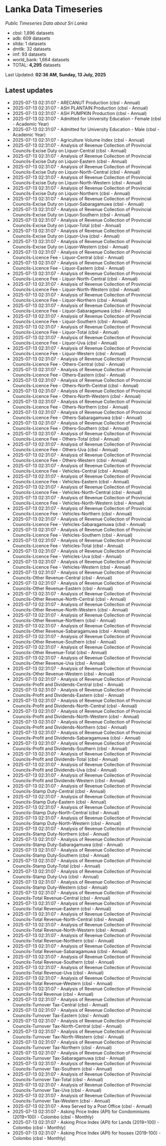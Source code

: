 # Lanka Data Timeseries
*Public Timeseries Data about Sri Lanka*

* cbsl: 1,896 datasets
* adb: 609 datasets
* sltda: 1 datasets
* dmtlk: 32 datasets
* imf: 93 datasets
* world_bank: 1,664 datasets
* TOTAL: **4,295** datasets

Last Updated: **02:36 AM, Sunday, 13 July, 2025**

## Latest updates

* 2025-07-13 02:31:07 - ARECANUT Production (cbsl - Annual)
* 2025-07-13 02:31:07 - ASH PLANTAIN Production (cbsl - Annual)
* 2025-07-13 02:31:07 - ASH PUMPKIN Production (cbsl - Annual)
* 2025-07-13 02:31:07 - Admitted for University Education - Female (cbsl - Academic Year)
* 2025-07-13 02:31:07 - Admitted for University Education - Male (cbsl - Academic Year)
* 2025-07-13 02:31:07 - Agriculture Volume Index (cbsl - Annual)
* 2025-07-13 02:31:07 - Analysis of Revenue Collection of Provincial Councils-Excise Duty on Liquor-Central (cbsl - Annual)
* 2025-07-13 02:31:07 - Analysis of Revenue Collection of Provincial Councils-Excise Duty on Liquor-Eastern (cbsl - Annual)
* 2025-07-13 02:31:07 - Analysis of Revenue Collection of Provincial Councils-Excise Duty on Liquor-North-Central (cbsl - Annual)
* 2025-07-13 02:31:07 - Analysis of Revenue Collection of Provincial Councils-Excise Duty on Liquor-North-Western (cbsl - Annual)
* 2025-07-13 02:31:07 - Analysis of Revenue Collection of Provincial Councils-Excise Duty on Liquor-Northern (cbsl - Annual)
* 2025-07-13 02:31:07 - Analysis of Revenue Collection of Provincial Councils-Excise Duty on Liquor-Sabaragamuwa (cbsl - Annual)
* 2025-07-13 02:31:07 - Analysis of Revenue Collection of Provincial Councils-Excise Duty on Liquor-Southern (cbsl - Annual)
* 2025-07-13 02:31:07 - Analysis of Revenue Collection of Provincial Councils-Excise Duty on Liquor-Total (cbsl - Annual)
* 2025-07-13 02:31:07 - Analysis of Revenue Collection of Provincial Councils-Excise Duty on Liquor-Uva (cbsl - Annual)
* 2025-07-13 02:31:07 - Analysis of Revenue Collection of Provincial Councils-Excise Duty on Liquor-Western (cbsl - Annual)
* 2025-07-13 02:31:07 - Analysis of Revenue Collection of Provincial Councils-Licence Fee - Liquor-Central (cbsl - Annual)
* 2025-07-13 02:31:07 - Analysis of Revenue Collection of Provincial Councils-Licence Fee - Liquor-Eastern (cbsl - Annual)
* 2025-07-13 02:31:07 - Analysis of Revenue Collection of Provincial Councils-Licence Fee - Liquor-North-Central (cbsl - Annual)
* 2025-07-13 02:31:07 - Analysis of Revenue Collection of Provincial Councils-Licence Fee - Liquor-North-Western (cbsl - Annual)
* 2025-07-13 02:31:07 - Analysis of Revenue Collection of Provincial Councils-Licence Fee - Liquor-Northern (cbsl - Annual)
* 2025-07-13 02:31:07 - Analysis of Revenue Collection of Provincial Councils-Licence Fee - Liquor-Sabaragamuwa (cbsl - Annual)
* 2025-07-13 02:31:07 - Analysis of Revenue Collection of Provincial Councils-Licence Fee - Liquor-Southern (cbsl - Annual)
* 2025-07-13 02:31:07 - Analysis of Revenue Collection of Provincial Councils-Licence Fee - Liquor-Total (cbsl - Annual)
* 2025-07-13 02:31:07 - Analysis of Revenue Collection of Provincial Councils-Licence Fee - Liquor-Uva (cbsl - Annual)
* 2025-07-13 02:31:07 - Analysis of Revenue Collection of Provincial Councils-Licence Fee - Liquor-Western (cbsl - Annual)
* 2025-07-13 02:31:07 - Analysis of Revenue Collection of Provincial Councils-Licence Fee - Others-Central (cbsl - Annual)
* 2025-07-13 02:31:07 - Analysis of Revenue Collection of Provincial Councils-Licence Fee - Others-Eastern (cbsl - Annual)
* 2025-07-13 02:31:07 - Analysis of Revenue Collection of Provincial Councils-Licence Fee - Others-North-Central (cbsl - Annual)
* 2025-07-13 02:31:07 - Analysis of Revenue Collection of Provincial Councils-Licence Fee - Others-North-Western (cbsl - Annual)
* 2025-07-13 02:31:07 - Analysis of Revenue Collection of Provincial Councils-Licence Fee - Others-Northern (cbsl - Annual)
* 2025-07-13 02:31:07 - Analysis of Revenue Collection of Provincial Councils-Licence Fee - Others-Sabaragamuwa (cbsl - Annual)
* 2025-07-13 02:31:07 - Analysis of Revenue Collection of Provincial Councils-Licence Fee - Others-Southern (cbsl - Annual)
* 2025-07-13 02:31:07 - Analysis of Revenue Collection of Provincial Councils-Licence Fee - Others-Total (cbsl - Annual)
* 2025-07-13 02:31:07 - Analysis of Revenue Collection of Provincial Councils-Licence Fee - Others-Uva (cbsl - Annual)
* 2025-07-13 02:31:07 - Analysis of Revenue Collection of Provincial Councils-Licence Fee - Others-Western (cbsl - Annual)
* 2025-07-13 02:31:07 - Analysis of Revenue Collection of Provincial Councils-Licence Fee - Vehicles-Central (cbsl - Annual)
* 2025-07-13 02:31:07 - Analysis of Revenue Collection of Provincial Councils-Licence Fee - Vehicles-Eastern (cbsl - Annual)
* 2025-07-13 02:31:07 - Analysis of Revenue Collection of Provincial Councils-Licence Fee - Vehicles-North-Central (cbsl - Annual)
* 2025-07-13 02:31:07 - Analysis of Revenue Collection of Provincial Councils-Licence Fee - Vehicles-North-Western (cbsl - Annual)
* 2025-07-13 02:31:07 - Analysis of Revenue Collection of Provincial Councils-Licence Fee - Vehicles-Northern (cbsl - Annual)
* 2025-07-13 02:31:07 - Analysis of Revenue Collection of Provincial Councils-Licence Fee - Vehicles-Sabaragamuwa (cbsl - Annual)
* 2025-07-13 02:31:07 - Analysis of Revenue Collection of Provincial Councils-Licence Fee - Vehicles-Southern (cbsl - Annual)
* 2025-07-13 02:31:07 - Analysis of Revenue Collection of Provincial Councils-Licence Fee - Vehicles-Total (cbsl - Annual)
* 2025-07-13 02:31:07 - Analysis of Revenue Collection of Provincial Councils-Licence Fee - Vehicles-Uva (cbsl - Annual)
* 2025-07-13 02:31:07 - Analysis of Revenue Collection of Provincial Councils-Licence Fee - Vehicles-Western (cbsl - Annual)
* 2025-07-13 02:31:07 - Analysis of Revenue Collection of Provincial Councils-Other Revenue-Central (cbsl - Annual)
* 2025-07-13 02:31:07 - Analysis of Revenue Collection of Provincial Councils-Other Revenue-Eastern (cbsl - Annual)
* 2025-07-13 02:31:07 - Analysis of Revenue Collection of Provincial Councils-Other Revenue-North-Central (cbsl - Annual)
* 2025-07-13 02:31:07 - Analysis of Revenue Collection of Provincial Councils-Other Revenue-North-Western (cbsl - Annual)
* 2025-07-13 02:31:07 - Analysis of Revenue Collection of Provincial Councils-Other Revenue-Northern (cbsl - Annual)
* 2025-07-13 02:31:07 - Analysis of Revenue Collection of Provincial Councils-Other Revenue-Sabaragamuwa (cbsl - Annual)
* 2025-07-13 02:31:07 - Analysis of Revenue Collection of Provincial Councils-Other Revenue-Southern (cbsl - Annual)
* 2025-07-13 02:31:07 - Analysis of Revenue Collection of Provincial Councils-Other Revenue-Total (cbsl - Annual)
* 2025-07-13 02:31:07 - Analysis of Revenue Collection of Provincial Councils-Other Revenue-Uva (cbsl - Annual)
* 2025-07-13 02:31:07 - Analysis of Revenue Collection of Provincial Councils-Other Revenue-Western (cbsl - Annual)
* 2025-07-13 02:31:07 - Analysis of Revenue Collection of Provincial Councils-Profit and Dividends-Central (cbsl - Annual)
* 2025-07-13 02:31:07 - Analysis of Revenue Collection of Provincial Councils-Profit and Dividends-Eastern (cbsl - Annual)
* 2025-07-13 02:31:07 - Analysis of Revenue Collection of Provincial Councils-Profit and Dividends-North-Central (cbsl - Annual)
* 2025-07-13 02:31:07 - Analysis of Revenue Collection of Provincial Councils-Profit and Dividends-North-Western (cbsl - Annual)
* 2025-07-13 02:31:07 - Analysis of Revenue Collection of Provincial Councils-Profit and Dividends-Northern (cbsl - Annual)
* 2025-07-13 02:31:07 - Analysis of Revenue Collection of Provincial Councils-Profit and Dividends-Sabaragamuwa (cbsl - Annual)
* 2025-07-13 02:31:07 - Analysis of Revenue Collection of Provincial Councils-Profit and Dividends-Southern (cbsl - Annual)
* 2025-07-13 02:31:07 - Analysis of Revenue Collection of Provincial Councils-Profit and Dividends-Total (cbsl - Annual)
* 2025-07-13 02:31:07 - Analysis of Revenue Collection of Provincial Councils-Profit and Dividends-Uva (cbsl - Annual)
* 2025-07-13 02:31:07 - Analysis of Revenue Collection of Provincial Councils-Profit and Dividends-Western (cbsl - Annual)
* 2025-07-13 02:31:07 - Analysis of Revenue Collection of Provincial Councils-Stamp Duty-Central (cbsl - Annual)
* 2025-07-13 02:31:07 - Analysis of Revenue Collection of Provincial Councils-Stamp Duty-Eastern (cbsl - Annual)
* 2025-07-13 02:31:07 - Analysis of Revenue Collection of Provincial Councils-Stamp Duty-North-Central (cbsl - Annual)
* 2025-07-13 02:31:07 - Analysis of Revenue Collection of Provincial Councils-Stamp Duty-North-Western (cbsl - Annual)
* 2025-07-13 02:31:07 - Analysis of Revenue Collection of Provincial Councils-Stamp Duty-Northern (cbsl - Annual)
* 2025-07-13 02:31:07 - Analysis of Revenue Collection of Provincial Councils-Stamp Duty-Sabaragamuwa (cbsl - Annual)
* 2025-07-13 02:31:07 - Analysis of Revenue Collection of Provincial Councils-Stamp Duty-Southern (cbsl - Annual)
* 2025-07-13 02:31:07 - Analysis of Revenue Collection of Provincial Councils-Stamp Duty-Total (cbsl - Annual)
* 2025-07-13 02:31:07 - Analysis of Revenue Collection of Provincial Councils-Stamp Duty-Uva (cbsl - Annual)
* 2025-07-13 02:31:07 - Analysis of Revenue Collection of Provincial Councils-Stamp Duty-Western (cbsl - Annual)
* 2025-07-13 02:31:07 - Analysis of Revenue Collection of Provincial Councils-Total Revenue-Central (cbsl - Annual)
* 2025-07-13 02:31:07 - Analysis of Revenue Collection of Provincial Councils-Total Revenue-Eastern (cbsl - Annual)
* 2025-07-13 02:31:07 - Analysis of Revenue Collection of Provincial Councils-Total Revenue-North-Central (cbsl - Annual)
* 2025-07-13 02:31:07 - Analysis of Revenue Collection of Provincial Councils-Total Revenue-North-Western (cbsl - Annual)
* 2025-07-13 02:31:07 - Analysis of Revenue Collection of Provincial Councils-Total Revenue-Northern (cbsl - Annual)
* 2025-07-13 02:31:07 - Analysis of Revenue Collection of Provincial Councils-Total Revenue-Sabaragamuwa (cbsl - Annual)
* 2025-07-13 02:31:07 - Analysis of Revenue Collection of Provincial Councils-Total Revenue-Southern (cbsl - Annual)
* 2025-07-13 02:31:07 - Analysis of Revenue Collection of Provincial Councils-Total Revenue-Uva (cbsl - Annual)
* 2025-07-13 02:31:07 - Analysis of Revenue Collection of Provincial Councils-Total Revenue-Western (cbsl - Annual)
* 2025-07-13 02:31:07 - Analysis of Revenue Collection of Provincial Councils-Total Revenue (cbsl - Annual)
* 2025-07-13 02:31:07 - Analysis of Revenue Collection of Provincial Councils-Turnover Tax-Central (cbsl - Annual)
* 2025-07-13 02:31:07 - Analysis of Revenue Collection of Provincial Councils-Turnover Tax-Eastern (cbsl - Annual)
* 2025-07-13 02:31:07 - Analysis of Revenue Collection of Provincial Councils-Turnover Tax-North-Central (cbsl - Annual)
* 2025-07-13 02:31:07 - Analysis of Revenue Collection of Provincial Councils-Turnover Tax-North-Western (cbsl - Annual)
* 2025-07-13 02:31:07 - Analysis of Revenue Collection of Provincial Councils-Turnover Tax-Northern (cbsl - Annual)
* 2025-07-13 02:31:07 - Analysis of Revenue Collection of Provincial Councils-Turnover Tax-Sabaragamuwa (cbsl - Annual)
* 2025-07-13 02:31:07 - Analysis of Revenue Collection of Provincial Councils-Turnover Tax-Southern (cbsl - Annual)
* 2025-07-13 02:31:07 - Analysis of Revenue Collection of Provincial Councils-Turnover Tax-Total (cbsl - Annual)
* 2025-07-13 02:31:07 - Analysis of Revenue Collection of Provincial Councils-Turnover Tax-Uva (cbsl - Annual)
* 2025-07-13 02:31:07 - Analysis of Revenue Collection of Provincial Councils-Turnover Tax-Western (cbsl - Annual)
* 2025-07-13 02:31:07 - Area Served by a Post Office (cbsl - Annual)
* 2025-07-13 02:31:07 - Asking Price Index (API) for Condominiums (2019=100) - Colombo (cbsl - Monthly)
* 2025-07-13 02:31:07 - Asking Price Index (API) for Lands (2019=100) - Colombo (cbsl - Monthly)
* 2025-07-13 02:31:07 - Asking Price Index (API) for houses (2019-100) - Colombo (cbsl - Monthly)